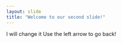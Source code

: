 ```yaml
---
layout: slide
title: "Welcome to our second slide!"
---
```

I will change it
Use the left arrow to go back!
